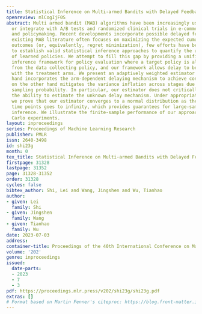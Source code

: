 ```yaml
---
title: Statistical Inference on Multi-armed Bandits with Delayed Feedback
openreview: mlCogIjF0S
abstract: Multi armed bandit (MAB) algorithms have been increasingly used to complement
  or integrate with A/B tests and randomized clinical trials in e-commerce, healthcare,
  and policymaking. Recent developments incorporate possible delayed feedback. While
  existing MAB literature often focuses on maximizing the expected cumulative reward
  outcomes (or, equivalently, regret minimization), few efforts have been devoted
  to establish valid statistical inference approaches to quantify the uncertainty
  of learned policies. We attempt to fill this gap by providing a unified statistical
  inference framework for policy evaluation where a target policy is allowed to differ
  from the data collecting policy, and our framework allows delay to be associated
  with the treatment arms. We present an adaptively weighted estimator that on one
  hand incorporates the arm-dependent delaying mechanism to achieve consistency, and
  on the other hand mitigates the variance inflation across stages due to vanishing
  sampling probability. In particular, our estimator does not critically depend on
  the ability to estimate the unknown delay mechanism. Under appropriate conditions,
  we prove that our estimator converges to a normal distribution as the number of
  time points goes to infinity, which provides guarantees for large-sample statistical
  inference. We illustrate the finite-sample performance of our approach through Monte
  Carlo experiments.
layout: inproceedings
series: Proceedings of Machine Learning Research
publisher: PMLR
issn: 2640-3498
id: shi23g
month: 0
tex_title: Statistical Inference on Multi-armed Bandits with Delayed Feedback
firstpage: 31328
lastpage: 31352
page: 31328-31352
order: 31328
cycles: false
bibtex_author: Shi, Lei and Wang, Jingshen and Wu, Tianhao
author:
- given: Lei
  family: Shi
- given: Jingshen
  family: Wang
- given: Tianhao
  family: Wu
date: 2023-07-03
address: 
container-title: Proceedings of the 40th International Conference on Machine Learning
volume: '202'
genre: inproceedings
issued:
  date-parts:
  - 2023
  - 7
  - 3
pdf: https://proceedings.mlr.press/v202/shi23g/shi23g.pdf
extras: []
# Format based on Martin Fenner's citeproc: https://blog.front-matter.io/posts/citeproc-yaml-for-bibliographies/
---
```


